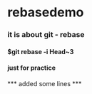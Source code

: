 # rebasedemo

### it is about git - rebase

#### $git rebase -i Head~3

#### just for practice
*** added some lines *** 